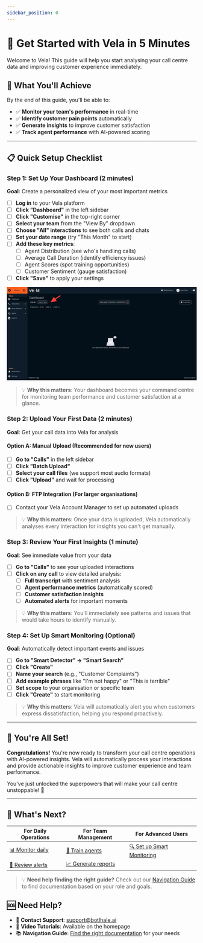 ```yaml
---
sidebar_position: 0
---
```


# 🚀 Get Started with Vela in 5 Minutes

Welcome to Vela! This guide will help you start analysing your call centre data and improving customer experience immediately.

## 🎯 What You'll Achieve

By the end of this guide, you'll be able to:
- ✅ **Monitor your team's performance** in real-time
- ✅ **Identify customer pain points** automatically  
- ✅ **Generate insights** to improve customer satisfaction
- ✅ **Track agent performance** with AI-powered scoring

---

## 📋 Quick Setup Checklist

### Step 1: Set Up Your Dashboard (2 minutes)
**Goal**: Create a personalized view of your most important metrics

- [ ] **Log in** to your Vela platform
- [ ] **Click "Dashboard"** in the left sidebar
- [ ] **Click "Customise"** in the top-right corner
- [ ] **Select your team** from the "View By" dropdown
- [ ] **Choose "All" interactions** to see both calls and chats
- [ ] **Set your date range** (try "This Month" to start)
- [ ] **Add these key metrics**:
  - [ ] Agent Distribution (see who's handling calls)
  - [ ] Average Call Duration (identify efficiency issues)
  - [ ] Agent Scores (spot training opportunities)
  - [ ] Customer Sentiment (gauge satisfaction)
- [ ] **Click "Save"** to apply your settings

![Dashboard Setup - Screenshot showing the Vela dashboard customization interface with team selection and metric configuration options](../img/screenshots/dashboard01.png)

> 💡 **Why this matters**: Your dashboard becomes your command centre for monitoring team performance and customer satisfaction at a glance.

### Step 2: Upload Your First Data (2 minutes)
**Goal**: Get your call data into Vela for analysis

#### Option A: Manual Upload (Recommended for new users)
- [ ] **Go to "Calls"** in the left sidebar
- [ ] **Click "Batch Upload"**
- [ ] **Select your call files** (we support most audio formats)
- [ ] **Click "Upload"** and wait for processing

#### Option B: FTP Integration (For larger organisations)
- [ ] Contact your Vela Account Manager to set up automated uploads

> 💡 **Why this matters**: Once your data is uploaded, Vela automatically analyses every interaction for insights you can't get manually.

### Step 3: Review Your First Insights (1 minute)
**Goal**: See immediate value from your data

- [ ] **Go to "Calls"** to see your uploaded interactions
- [ ] **Click on any call** to view detailed analysis:
  - [ ] **Full transcript** with sentiment analysis
  - [ ] **Agent performance metrics** (automatically scored)
  - [ ] **Customer satisfaction insights**
  - [ ] **Automated alerts** for important moments

> 💡 **Why this matters**: You'll immediately see patterns and issues that would take hours to identify manually.

### Step 4: Set Up Smart Monitoring (Optional)
**Goal**: Automatically detect important events and issues

- [ ] **Go to "Smart Detector" → "Smart Search"**
- [ ] **Click "Create"**
- [ ] **Name your search** (e.g., "Customer Complaints")
- [ ] **Add example phrases** like "I'm not happy" or "This is terrible"
- [ ] **Set scope** to your organisation or specific team
- [ ] **Click "Create"** to start monitoring

> 💡 **Why this matters**: Vela will automatically alert you when customers express dissatisfaction, helping you respond proactively.

---

## 🎉 You're All Set!

**Congratulations!** You're now ready to transform your call centre operations with AI-powered insights. Vela will automatically process your interactions and provide actionable insights to improve customer experience and team performance.

You've just unlocked the superpowers that will make your call centre unstoppable! 🚀

---

## 🔗 What's Next?

| **For Daily Operations** | **For Team Management** | **For Advanced Users** |
|--------------------------|-------------------------|------------------------|
| [📊 Monitor daily](./dashboard.md) | [👥 Train agents](./agents.md) | [🔍 Set up Smart Monitoring](./smart-detector-overview.md) |
| [🔔 Review alerts](./notifications.md) | [📈 Generate reports](./reports.md) |

> 💡 **Need help finding the right guide?** Check out our [Navigation Guide](./navigation-guide.md) to find documentation based on your role and goals.

## 🆘 Need Help?

- 📧 **Contact Support**: support@botlhale.ai
- 🎥 **Video Tutorials**: Available on the homepage
- 📚 **Navigation Guide**: [Find the right documentation](./navigation-guide.md) for your needs
